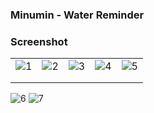 ### Minumin - Water Reminder

### Screenshot
|   |   |   |   |   |
|---|---|---|---|---|
| ![1](https://github.com/Codingle-House/Minumin/assets/16642048/56aea2c0-f99c-451b-ad67-8308327466c7)  | ![2](https://github.com/Codingle-House/Minumin/assets/16642048/5551f20f-48ee-42e8-a04c-9b70f00f55f7)  |  ![3](https://github.com/Codingle-House/Minumin/assets/16642048/1e2cf53a-0e28-4d27-a7e8-bdf342b5e49a) | ![4](https://github.com/Codingle-House/Minumin/assets/16642048/fae9e951-3a94-4f5f-972a-57074e2788e2)  |  ![5](https://github.com/Codingle-House/Minumin/assets/16642048/7f708b8d-04e8-482e-b305-2b30dfd38248) |
|   |   |   |   |   |
|   |   |   |   |   |




![6](https://github.com/Codingle-House/Minumin/assets/16642048/4044448b-c100-4d12-98f3-21b547859d29)
![7](https://github.com/Codingle-House/Minumin/assets/16642048/5a8dace7-1b3e-401f-86f9-126487263c5f)




